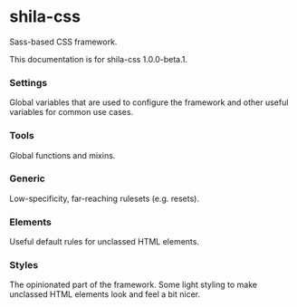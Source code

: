 # shila-css

Sass-based CSS framework.

This documentation is for shila-css 1.0.0-beta.1.


### Settings

Global variables that are used to configure the framework and other useful variables for common use cases.


### Tools

Global functions and mixins.


### Generic

Low-specificity, far-reaching rulesets (e.g. resets).


### Elements

Useful default rules for unclassed HTML elements.


### Styles

The opinionated part of the framework. Some light styling to make unclassed HTML elements look and feel a bit nicer.
